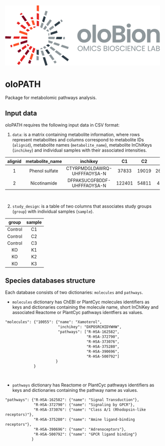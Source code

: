 ![oloPATH](images/olobion-logo.png)

# oloPATH

Package for metabolomic pathways analysis.

## Input data

oloPATH requires the following input data in CSV format:

1. `data`: is a matrix containing metabolite information, where rows represent metabolites and columns correspond to metabolite IDs (`alignid`), metabolite names (`metabolite_name`), metabolite InChiKeys (`inchikey`) and individual samples with their associated intensities.

<center>

|alignid|metabolite_name|inchikey|C1 |C2 |C3 |K1 |K2 |K3 |
|:-----:|:-------------:|:------:|:-:|:-:|:-:|:-:|:-:|:-:|
|1|Phenol sulfate|CTYRPMDGLDAWRQ-UHFFFAOYSA-N|37833|19019|2648536|127311|2368521|19525|
|2|Nicotinamide|DFPAKSUCGFBDDF-UHFFFAOYSA-N|122401|54811|418613|95612|101095|153269

</center>

<br>

2. `study_design`: is a table of two columns that associates study groups (`group`) with individual samples (`sample`).

<center>

|group|sample|
|:---:|:----:|
|Control|C1|
|Control|C2|
|Control|C3|
|KO|K1|
|KO|K2|
|KO|K3|

</center>

## Species databases structure

Each database consists of two dictionaries: `molecules` and `pathways`.

- `molecules` dictionary has ChEBI or PlantCyc molecules identifiers as keys and dictionaries containing the molecule name, short InChiKey and associated Reactome or PlantCyc pathways identfiers as values.

```
"molecules": {"10055": {"name": "Xamoterol",
                        "inchikey": "DXPOSRCHIDYWHW",
                        "pathways": ["R-HSA-162582",
                                     "R-HSA-372790",
                                     "R-HSA-373076",
                                     "R-HSA-375280",
                                     "R-HSA-390696",
                                     "R-HSA-500792"]
                       }
             }
```

<br>

- `pathways` dictionary has Reactome or PlantCyc pathways identifiers as keys and dictionaries containing the pathway name as values.

```
"pathways": {"R-HSA-162582": {"name": "Signal Transduction"},
             "R-HSA-372790": {"name": "Signaling by GPCR"},
             "R-HSA-373076": {"name": "Class A/1 (Rhodopsin-like receptors)"},
             "R-HSA-375280": {"name": "Amine ligand-binding receptors"},
             "R-HSA-390696": {"name": "Adrenoceptors"},
             "R-HSA-500792": {"name": "GPCR ligand binding"}
            }
```
